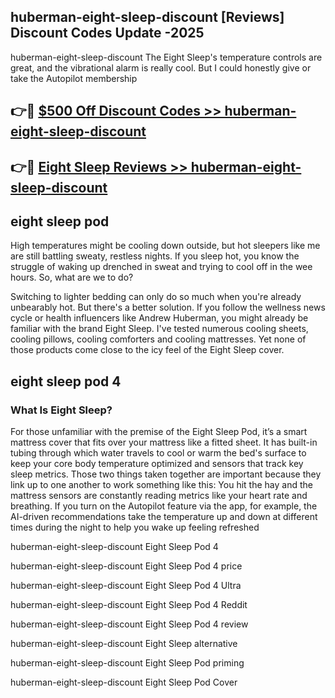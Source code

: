 ## huberman-eight-sleep-discount [Reviews​] Discount Codes Update -2025

huberman-eight-sleep-discount The Eight Sleep's temperature controls are great, and the vibrational alarm is really cool. But I could honestly give or take the Autopilot membership

## 👉🔴 [$500 Off Discount Codes >> huberman-eight-sleep-discount](http://download.freeplayer.one?title=huberman-eight-sleep-discount&ref=18-ES)

## 👉🔴 [Eight Sleep Reviews >> huberman-eight-sleep-discount](http://download.freeplayer.one?title=huberman-eight-sleep-discount&ref=18-ES)

## eight sleep pod

High temperatures might be cooling down outside, but hot sleepers like me are still battling sweaty, restless nights. If you sleep hot, you know the struggle of waking up drenched in sweat and trying to cool off in the wee hours. So, what are we to do?

Switching to lighter bedding can only do so much when you're already unbearably hot. But there's a better solution. If you follow the wellness news cycle or health influencers like Andrew Huberman, you might already be familiar with the brand Eight Sleep. I've tested numerous cooling sheets, cooling pillows, cooling comforters and cooling mattresses. Yet none of those products come close to the icy feel of the Eight Sleep cover.

## eight sleep pod 4

### What Is Eight Sleep?

For those unfamiliar with the premise of the Eight Sleep Pod, it’s a smart mattress cover that fits over your mattress like a fitted sheet. It has built-in tubing through which water travels to cool or warm the bed's surface to keep your core body temperature optimized and sensors that track key sleep metrics. Those two things taken together are important because they link up to one another to work something like this: You hit the hay and the mattress sensors are constantly reading metrics like your heart rate and breathing. If you turn on the Autopilot feature via the app, for example, the AI-driven recommendations take the temperature up and down at different times during the night to help you wake up feeling refreshed

huberman-eight-sleep-discount Eight Sleep Pod 4

huberman-eight-sleep-discount Eight Sleep Pod 4 price

huberman-eight-sleep-discount Eight Sleep Pod 4 Ultra

huberman-eight-sleep-discount Eight Sleep Pod 4 Reddit

huberman-eight-sleep-discount Eight Sleep Pod 4 review

huberman-eight-sleep-discount Eight Sleep alternative

huberman-eight-sleep-discount Eight Sleep Pod priming

huberman-eight-sleep-discount Eight Sleep Pod Cover